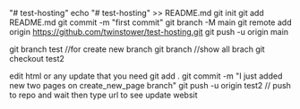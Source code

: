 "# test-hosting" 
echo "# test-hosting" >> README.md
git init
git add README.md
git commit -m "first commit"
git branch -M main
git remote add origin https://github.com/twinstower/test-hosting.git
git push -u origin main 
                
git branch test //for create new branch
git branch //show all brach
git checkout test2

edit html or any update that you need
git add .
git commit -m "I just added new two pages on create_new_page branch"
git push -u origin test2 // push to repo and wait then type url to see update websit